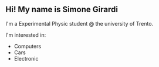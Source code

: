 
##  Hi! My name is Simone Girardi ##


I'm a Experimental Physic student @ the university of Trento.

I'm interested in:
  - Computers
  - Cars
  - Electronic



<!---
SimoneGirardi/SimoneGirardi is a ✨ special ✨ repository because its `README.md` (this file) appears on your GitHub profile.
You can click the Preview link to take a look at your changes.
--->
